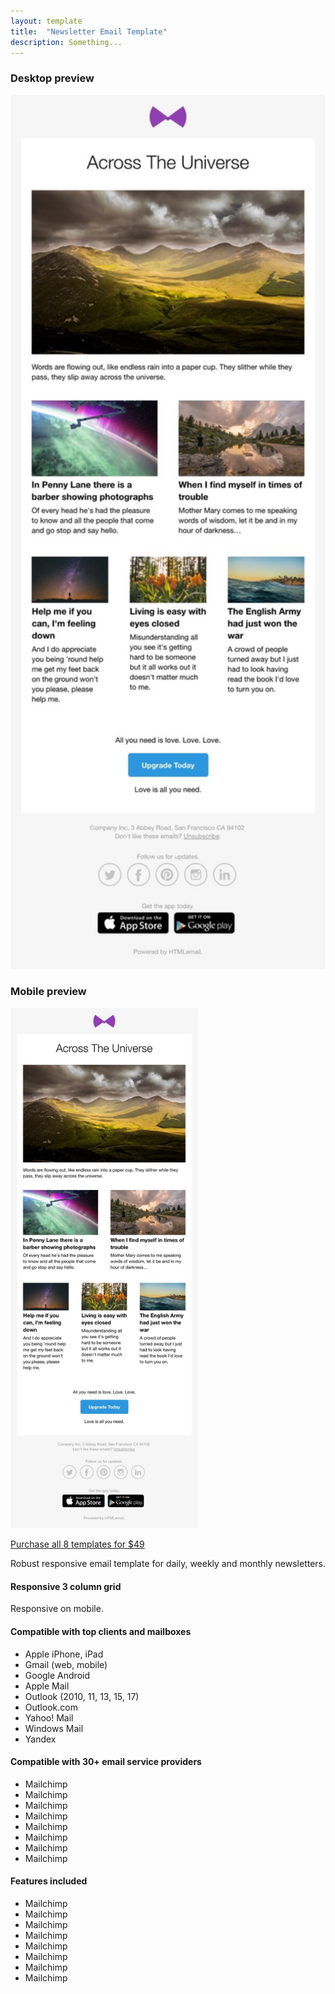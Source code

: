 ```yaml
---
layout: template
title:  "Newsletter Email Template"
description: Something...
---
```


<div class="group">
  <div class="span6">
    <h3>Desktop preview</h3>
    <p><img src="/img/preview-newsletter.jpg" alt="Litmus email tests" width="600"></p>
  </div>
  <div class="span3">
    <h3>Mobile preview</h3>
    <p><img src="/img/preview-newsletter.jpg" alt="Litmus email tests" width="300"></p>
  </div>
  <div class="span3">
    <p><a href="" class="btn btn-primary">Purchase all 8 templates for $49</a></p>
    <p>Robust responsive email template for daily, weekly and monthly newsletters.</p>
    <h4>Responsive 3 column grid</h4>
    <p>Responsive on mobile.</p>
    <h4>Compatible with top clients and mailboxes</h4>
    <ul class="">
      <li>Apple iPhone, iPad</li>
      <li>Gmail (web, mobile)</li>
      <li>Google Android</li>
      <li>Apple Mail</li>
      <li>Outlook (2010, 11, 13, 15, 17)</li>
      <li>Outlook.com</li>
      <li>Yahoo! Mail</li>
      <li>Windows Mail</li>
      <li>Yandex</li>
    </ul>
    <h4>Compatible with 30+ email service providers</h4>
    <ul class="">
      <li>Mailchimp</li>
      <li>Mailchimp</li>
      <li>Mailchimp</li>
      <li>Mailchimp</li>
      <li>Mailchimp</li>
      <li>Mailchimp</li>
      <li>Mailchimp</li>
      <li>Mailchimp</li>
    </ul>
    <h4>Features included</h4>
    <ul class="">
      <li>Mailchimp</li>
      <li>Mailchimp</li>
      <li>Mailchimp</li>
      <li>Mailchimp</li>
      <li>Mailchimp</li>
      <li>Mailchimp</li>
      <li>Mailchimp</li>
      <li>Mailchimp</li>
    </ul>
  </div>
</div>


